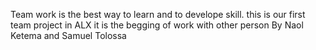 Team work is the best way to learn and to develope skill.
this is our first team project in ALX it is the begging of work with other person
By Naol Ketema and Samuel Tolossa